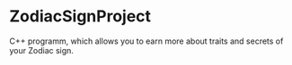 # ZodiacSignProject
C++ programm, which allows you to earn more about traits and secrets of your Zodiac sign.
